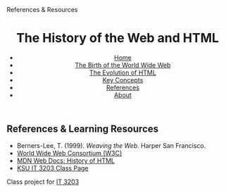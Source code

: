 <!DOCTYPE html>
<html lang="en">
<head>
    <meta charset="UTF-8">
    References & Resources
    <link rel="stylesheet" href="style.css">
</head>
<body>
<header>
    <h1>The History of the Web and HTML</h1>
    <nav>
        <ul class="menu">
            <li><a href="index.html">Home</a></li>
            <li><a href="topic1.html">The Birth of the World Wide Web</a></li>
            <li><a href="topic2.html">The Evolution of HTML</a></li>
            <li><a href="concepts.html">Key Concepts</a></li>
            <li><a href="references.html" class="active">References</a></li>
            <li><a href="about.html">About</a></li>
        </ul>
    </nav>
</header>

<main>
    <h2>References & Learning Resources</h2>
    <ul>
        <li>Berners-Lee, T. (1999). <em>Weaving the Web</em>. Harper San Francisco.</li>
        <li><a href="https://www.w3.org/">World Wide Web Consortium (W3C)</a></li>
        <li><a href="https://developer.mozilla.org/en-US/docs/Web/HTML/History_of_HTML">MDN Web Docs: History of HTML</a></li>
        <li><a href="https://ksuweb.github.io/IT3203/">KSU IT 3203 Class Page</a></li>
    </ul>
</main>

<footer>
    <p>Class project for <a href="https://ksuweb.github.io/IT3203/">IT 3203</a></p>
</footer>
</body>
</html>



